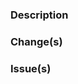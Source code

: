 ### Description

<!-- A brief description of this PR -->

### Change(s)

<!-- A list of changes within this PR -->

### Issue(s)

<!-- A list of relevant issues to this PR -->
